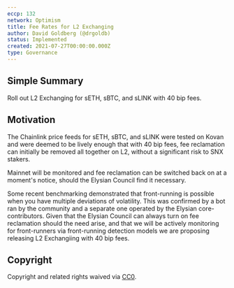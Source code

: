 ```yaml
---
eccp: 132
network: Optimism
title: Fee Rates for L2 Exchanging
author: David Goldberg (@drgoldb)
status: Implemented
created: 2021-07-27T00:00:00.000Z
type: Governance
---
```


## Simple Summary

<!--"If you can't explain it simply, you don't understand it well enough." Provide a simplified and layman-accessible explanation of the ECCP.-->

Roll out L2 Exchanging for sETH, sBTC, and sLINK with 40 bip fees.

## Motivation

<!--The motivation is critical for ECCPs that want to update variables within Elysian. It should clearly explain why the existing variable is not incentive aligned. ECCP submissions without sufficient motivation may be rejected outright.-->

The Chainlink price feeds for sETH, sBTC, and sLINK were tested on Kovan and were deemed to be lively enough that with 40 bip fees, fee reclamation can initially be removed all together on L2, without a significant risk to SNX stakers.

Mainnet will be monitored and fee reclamation can be switched back on at a moment's notice, should the Elysian Council find it necessary.

Some recent benchmarking demonstrated that front-running is possible when you have multiple deviations of volatility. This was confirmed by a bot ran by the community and a separate one operated by the Elysian core-contributors. Given that the Elysian Council can always turn on fee reclamation should the need arise, and that we will be actively monitoring for front-runners via front-running detection models we are proposing releasing L2 Exchangiing with 40 bip fees.

## Copyright

Copyright and related rights waived via [CC0](https://creativecommons.org/publicdomain/zero/1.0/).
